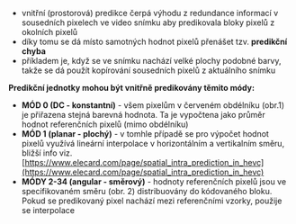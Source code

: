 ﻿* vnitřní (prostorová) predikce čerpá výhodu z redundance informací v sousedních pixelech ve video snímku aby predikovala bloky pixelů z okolních pixelů
* díky tomu se dá místo samotných hodnot pixelů přenášet tzv. **predikční chyba**
* příkladem je, když se ve snímku nachází velké plochy podobné barvy, takže se dá použít kopírování sousedních pixelů z aktuálního snímku

**Predikční jednotky mohou být vnitřně predikovány těmito módy:**

* __MÓD 0 (DC - konstantní)__ - všem pixelům v červeném obdélníku (obr.1) je přiřazena stejná barevná hodnota. Ta je vypočtena jako průměr hodnot referenčních pixelů (mimo obdélníku)
* __MÓD 1 (planar - plochý)__ - v tomhle případě se pro výpočet hodnot pixelů využívá lineární interpolace v horizontálním a vertikalním směru, bližší info viz. [https://www.elecard.com/page/spatial_intra_prediction_in_hevc](https://www.elecard.com/page/spatial_intra_prediction_in_hevc)
* __MÓDY 2-34 (angular - směrový)__ - hodnoty referenčních pixelů jsou ve specifikovaném směru (obr. 2) distribuovány do kódovaného bloku. Pokud se predikovaný pixel nachází mezi referenčními vzorky, použije se interpolace